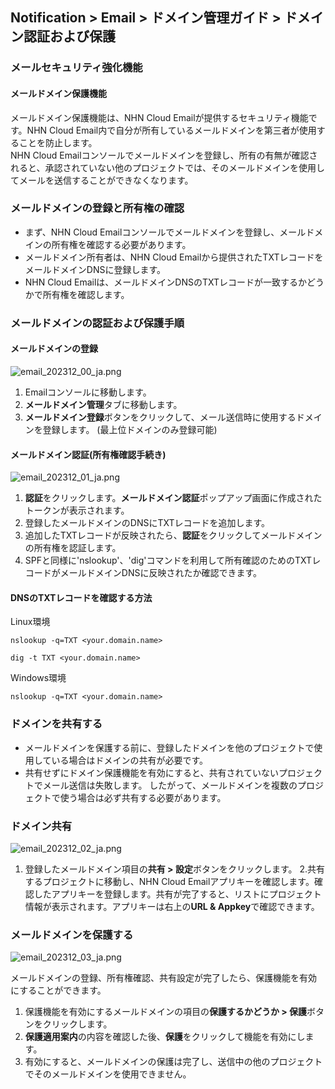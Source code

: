 ## Notification > Email > ドメイン管理ガイド > ドメイン認証および保護

### メールセキュリティ強化機能

#### メールドメイン保護機能

メールドメイン保護機能は、NHN Cloud Emailが提供するセキュリティ機能です。NHN Cloud Email内で自分が所有しているメールドメインを第三者が使用することを防止します。
<br> NHN Cloud Emailコンソールでメールドメインを登録し、所有の有無が確認されると、承認されていない他のプロジェクトでは、そのメールドメインを使用してメールを送信することができなくなります。

### メールドメインの登録と所有権の確認

- まず、NHN Cloud Emailコンソールでメールドメインを登録し、メールドメインの所有権を確認する必要があります。
- メールドメイン所有者は、NHN Cloud Emailから提供されたTXTレコードをメールドメインDNSに登録します。
- NHN Cloud Emailは、メールドメインDNSのTXTレコードが一致するかどうかで所有権を確認します。

### メールドメインの認証および保護手順

#### メールドメインの登録

![email_202312_00_ja.png](https://kr1-api-object-storage.nhncloudservice.com/v1/AUTH_2acdfabf4efe4efc8a04c00b348110c9/cdn_origin/prod_email/email_202312_00_ja.png)

1. Emailコンソールに移動します。
2. **メールドメイン管理**タブに移動します。
3. **メールドメイン登録**ボタンをクリックして、メール送信時に使用するドメインを登録します。 (最上位ドメインのみ登録可能)

#### メールドメイン認証(所有権確認手続き)

![email_202312_01_ja.png](https://kr1-api-object-storage.nhncloudservice.com/v1/AUTH_2acdfabf4efe4efc8a04c00b348110c9/cdn_origin/prod_email/email_202312_01_ja.png)

1. **認証**をクリックします。**メールドメイン認証**ポップアップ画面に作成されたトークンが表示されます。
2. 登録したメールドメインのDNSにTXTレコードを追加します。
3. 追加したTXTレコードが反映されたら、**認証**をクリックしてメールドメインの所有権を認証します。
4. SPFと同様に'nslookup'、'dig'コマンドを利用して所有確認のためのTXTレコードがメールドメインDNSに反映されたか確認できます。

#### DNSのTXTレコードを確認する方法

Linux環境

```
nslookup -q=TXT <your.domain.name>
```

```
dig -t TXT <your.domain.name>
```

Windows環境

```
nslookup -q=TXT <your.domain.name>
```

### ドメインを共有する

- メールドメインを保護する前に、登録したドメインを他のプロジェクトで使用している場合はドメインの共有が必要です。
- 共有せずにドメイン保護機能を有効にすると、共有されていないプロジェクトでメール送信は失敗します。 したがって、メールドメインを複数のプロジェクトで使う場合は必ず共有する必要があります。

### ドメイン共有

![email_202312_02_ja.png](https://kr1-api-object-storage.nhncloudservice.com/v1/AUTH_2acdfabf4efe4efc8a04c00b348110c9/cdn_origin/prod_email/email_202312_02_ja.png)

1. 登録したメールドメイン項目の**共有 > 設定**ボタンをクリックします。
   2.共有するプロジェクトに移動し、NHN Cloud Emailアプリキーを確認します。確認したアプリキーを登録します。共有が完了すると、リストにプロジェクト情報が表示されます。アプリキーは右上の**URL & Appkey**で確認できます。

### メールドメインを保護する

![email_202312_03_ja.png](https://kr1-api-object-storage.nhncloudservice.com/v1/AUTH_2acdfabf4efe4efc8a04c00b348110c9/cdn_origin/prod_email/email_202312_03_ja.png)

メールドメインの登録、所有権確認、共有設定が完了したら、保護機能を有効にすることができます。

1. 保護機能を有効にするメールドメインの項目の**保護するかどうか > 保護**ボタンをクリックします。
2. **保護適用案内**の内容を確認した後、**保護**をクリックして機能を有効にします。
3. 有効にすると、メールドメインの保護は完了し、送信中の他のプロジェクトでそのメールドメインを使用できません。

